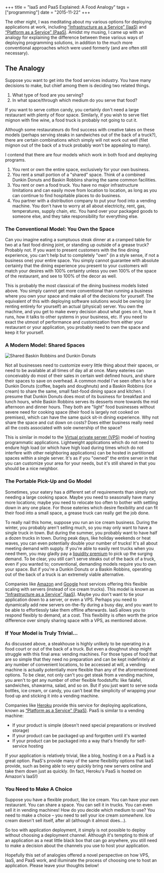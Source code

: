 +++
title = "IaaS and PaaS Explained: A Food Analogy"
tags = ["programming"]
date = "2015-11-22"
+++

The other night, I was meditating about my various options for deploying
applications at work, including
[&ldquo;Infrastructure as a Service&rdquo; (IaaS)](https://en.wikipedia.org/wiki/Cloud_computing#Infrastructure_as_a_service_.28IaaS.29)
and
[&ldquo;Platform as a Service&rdquo; (PaaS)](https://en.wikipedia.org/wiki/Cloud_computing#Platform_as_a_service_.28PaaS.29).
Amidst my musing, I came up with an analogy for explaining the difference
between these various ways of deploying programming solutions,
in addition to the much more conventional approaches which were used
formerly (and are often still necessary).


## The Analogy

Suppose you want to get into the food services industry. You have many
decisions to make, but chief among them is deciding two related things.

1. What type of food are you serving?
2. In what space/through which medium do you serve that food?

If you want to serve cotton candy, you certainly don't need a large
restaurant with plenty of floor space. Similarly, if you wish to serve
filet mignon with fine wine, a food truck is probably not going to cut it.

Although some restaurateurs do find success with creative takes on these
models (perhaps serving steaks in sandwiches out of the back of a truck?),
there are certain combinations which simply will not work out well
(filet mignon out of the back of a truck probably won't be appealing to many).

I contend that there are four models which work in both food and deploying programs.

1. You rent or own the entire space, exclusively for your own business.
2. You rent a small portion of a "shared" space. Think of a combined
   Dunkin Donuts and Baskin Robbins sharing the same common facilities.
3. You rent or own a food truck. You have no major infrastructure limitations
   and can easily move from location to location, as long as you can continue
   to find hospitable places to do business.
4. You partner with a distribution company to put your food into a vending
   machine. You don't have to worry at all about electricity, rent, gas,
   temperatures, supply chain, etc. You hand over your packaged goods
   to someone else, and they take responsibility for everything else.

### The Conventional Model: You Own the Space

Can you imagine eating a sumptuous steak dinner at a cramped table for two
at a fast food dining joint, or standing up outside of a grease truck?
Probably not. If you want to present customers with the fine dining experience,
you can't help but to completely "own" (in a style sense, if not a business one)
your entire space. You simply cannot guarantee with absolute certainty that
the dining experience you present to your customers will match your desires
with 100% certainty unless you own 100% of the space of the restaurant, and
see to 100% of the decor as well.

This is probably the most classical of the dining business models listed
above. You simply cannot get more conventional than running a business
where you own your space and make all of the decisions for yourself.
The equivalent of this with deploying software solutions would be owning
(or renting entirely for yourself) an actual (physical) server. You own the
machine, and you get to make every decision about what goes on it, how it
runs, how it talks to other systems in your business, etc. If you need to
exact the utmost of performance and customization from either your restaurant
or your application, you probably need to own the space and keep it for
yourself.

### A Modern Model: Shared Spaces

![Shared Baskin Robbins and Dunkin Donuts](/img/combined-baskin-robbins-dunkin-donuts.jpg)

Not all businesses need to customize every little thing about their spaces,
or need to be available at all times of day all at once. Many eateries
can conceivably do most of their sales in certain well defined hours,
and share their spaces to save on overhead. A common model I've seen often
is for a Dunkin Donuts (coffee, bagels and doughnuts) and a Baskin Robbins
(ice cream) to share the same, small fast-food dining space and kitchen.
I presume that Dunkin Donuts does most of its business for breakfast and lunch
hours, while Baskin Robbins serves its desserts more towards the mid afternoon
and dinner hours. They both are "light" food businesses without severe need
for cooking space (their food is largely not cooked on premises), which can
have the same quick sit-in dining experience. Why not share the space and cut
down on costs? Does either business really need all the costs associated with
sole ownership of the space?

This is similar in model to the
[Virtual private server (VPS)](https://en.wikipedia.org/wiki/Virtual_private_server)
model of hosting programmatic applications. Lightweight applications which do
not need to endure high load (or which have high load during times which
do not interfere with other neighboring applications) can be hosted in
partitioned spaces within a single server. It's as if you "owned" the entire
server in that you can customize your area for your needs, but it's still
shared in that you should be a nice neighbor.

### The Portable Pick-Up and Go Model

Sometimes, your eatery has a different set of requirements than simply
not needing a large cooking space. Maybe you need to seasonally have many
more locations; maybe you need to relocate too often to bother with
settling down in any one place. For those eateries which desire flexibility
and can fit their food into a small space, a grease truck can really get the
job done.

To really nail this home, suppose you run an ice cream business. During the
winter, you probably aren't selling much, so you may only want to have a
single truck in town. But during the summer, you probably want to have half
a dozen trucks in town. During peak days, like holiday weekends or heat waves,
you can even potentially double your number of trucks! It's all about meeting
demand with supply.
If you're able to easily rent trucks when you need
them, you may gladly pay a
[liquidity premium](https://en.wikipedia.org/wiki/Liquidity_premium)
to pick up the surging demand. To be clear, you still can't serve steaks out
of the back of a truck, even if you wanted to; conventional, demanding models
require you to own your space. But if you're a Dunkin Donuts or a 
Baskin Robbins, operating out of the back of a truck is an extremely viable
alternative.

Companies like [Amazon](https://aws.amazon.com/ec2/) and 
[Google](https://cloud.google.com/compute/) host services offering this
flexible scaling with servers (instead of ice cream trucks).
This model is known as
[&ldquo;Infrastructure as a Service&rdquo; (IaaS)](https://en.wikipedia.org/wiki/Cloud_computing#Infrastructure_as_a_service_.28IaaS.29).
Maybe you don't want to tie your application down to a server, or even
a VPS. Perhaps you need to dynamically add new servers on-the-fly
during a busy day, and you want to be able to effortlessly take
them offline afterwards. IaaS allows you to respond flexibly to demand,
at a cost. This flexibility is often worth the price difference over
simply sharing space with a VPS, as mentioned above.

### If Your Model is Truly Trivial&hellip;

As discussed above, a steakhouse is highly unlikely to be operating in a food
court or out of the back of a truck. But even a doughnut shop might struggle
with this final area: vending machines. For those types of food that are
so simple that they need no preparation and can be kept indefinitely at any
number of convenient locations, to be accessed at will, a vending machine
is actually potentially more flexible than any of the aforementioned options.
To be clear, not only can't you get steak from a vending machine, you aren't
to get any number of other flexible foodstuffs: like falafel, sandwiches,
shawarma, salad, and so on. But if you just want to serve soda bottles,
ice cream, or candy, you can't beat the simplicity of wrapping your food up
and sticking it into a vending machine. 

Companies like [Heroku](https://www.heroku.com/) provide this service for
deploying applications, known as
[&ldquo;Platform as a Service&rdquo; (PaaS)](https://en.wikipedia.org/wiki/Cloud_computing#Platform_as_a_service_.28PaaS.29).
PaaS is similar to a vending machine:

* If your product is simple (doesn't need special preparations or involved storage)
* If your product can be packaged up and forgotten until it's wanted
* If your product can be packaged into a way that's friendly for
  self-service hosting

If your application is relatively trivial, like a blog, hosting it on a
a PaaS is a great option. PaaS's provide many of the same flexibility options
that IaaS provide, such as being able to very quickly bring new servers online
and take them down just as quickly.
(In fact, Heroku's PaaS is hosted on Amazon's IaaS!)


### You Need to Make A Choice

Suppose you have a flexible product, like ice cream. You can have your own
restaurant. You can share a space. You can sell it in trucks. You can even
sell it in vending machines! How do you decide which medium to use?
You need to make a choice &ndash; you need to sell your ice cream *somewhere*.
Ice cream doesn't sell itself, after all (although it almost does&hellip;).

So too with application deployment, it simply is not possible to deploy
without choosing a deployment channel. Although it's tempting to think of an
application as a neat little black box that can go anywhere, you still need
to make a decision about the channels you use to host your application.

Hopefully this set of analogies offered a novel perspective on how VPS,
IaaS, and PaaS work, and illuminate the process of choosing one to host
an application. Please leave your thoughts below!
